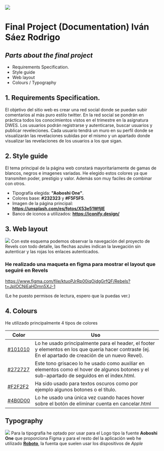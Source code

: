![](https://i.ibb.co/sCDpkNV/revels-logo.png)
# Final Project (Documentation) Iván Sáez Rodrigo
## _Parts about the final project_

- Requirements Specification.
- Style guide
- Web layout
- Colours / Typography


## 1. Requirements Specification.

El objetivo del sitio web es crear una red social donde se puedan subir comentarios al más puro estilo twitter. En la red social se pondrán en práctica todos los conocimientos vistos en el trimestre en la asignatura DWES. Los usuarios podrán registrarse y autenticarse, buscar usuarios y publicar reveleciones. Cada usuario tendrá un muro en su perfil donde se visualizarán las revelaciones subidas por el mismo y un apartado donde visualizar las revelaciones de los usuarios a los que sigan.


## 2.  Style guide
El tema principal de la página web constará mayoritariamente de gamas de blancos, negros e imagenes variadas. He elegido estos colores ya que transmiten poder, prestigio y valor. Además son muy faciles de combinar con otros. 
- Tipografía elegida: **"Aoboshi One"**.
- Colores base: **#232323** y **#F5F5F5**.
- Imagen de la página principal: **https://unsplash.com/es/fotos/X53e51WfjlE**
- Banco de iconos a utilizados: **https://iconify.design/**



## 3. Web layout
![](https://i.ibb.co/ynXhwYZ/web-layout.png)
Con este esquema podemos observar la navegación del proyecto de Revels con todo detalle, las flechas azules indican la lavegación sin autenticar y las rojas los enlaces autenticados. 
### He realizado una maqueta en figma para mostrar el layout que seguiré en Revels

https://www.figma.com/file/ktuoPJrRp00iqOjdgGrfQF/Rebels?t=JpIOCNiEaHDmn5XJ-1

(Le he puesto permisos de lectura, espero que la puedas ver.)



## 4. Colours 

He utilizado principalmente 4 tipos de colores

| Color | Uso |
| ------ | ------ |
|[#101010](https://www.colorhexa.com/101010) | Lo he usado principalmente para el header, el footer y elementos en los que quería hacer contraste (ej. En el apartado de creación de un nuevo Revel). |
| [#272727](https://www.colorhexa.com/272727) | Este tono grisaceo lo he usado como auxiliar en elementos como el hover de algunos botones y el sub-apartado de seguidos en el index.html.|
| [#F2F2F2](https://www.colorhexa.com/f2f2f2)| Ha sido usado para textos oscuros como por ejemplo algunos botones o el título.|
| [#4B0D00](https://www.colorhexa.com/4b0d00)| Lo he usado una única vez cuando haces hover sobre el botón de eliminar cuenta en cancelar.html |

## Typography
![](https://i.ibb.co/mFmsrXt/DIW-ivan-roboto.png)
Para la tipografía he optado por usar para el Logo tipo la fuente **Aoboshi One** que proporciona Figma y para el resto del la aplicación web he utilizado [**Roboto**](https://www.dafont.com/es/roboto.font?text=Diw+Iv%E1n+S%E1ez), la fuenta que suelen usar los dispositivos de *Apple* 
  

